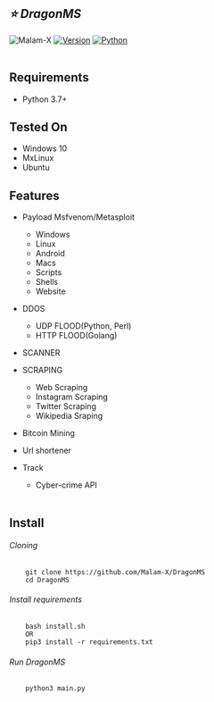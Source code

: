 ## ***:star: DragonMS***

![Malam-X](https://komarev.com/ghpvc/?username=Malam-X&label=Views&color=blue&style=plastic)
[![Version](https://img.shields.io/badge/Version-v0.2-blue)]()
[![Python](https://img.shields.io/badge/Python-v3.7%2B-blue)]()
<br><br>

## Requirements

-   Python 3.7+

## Tested On

-   Windows 10
-   MxLinux
-   Ubuntu

## Features

-   Payload Msfvenom/Metasploit
    -   Windows
    -   Linux
    -   Android
    -   Macs
    -   Scripts
    -   Shells
    -   Website
-   DDOS
    -   UDP FLOOD(Python, Perl)
    -   HTTP FLOOD(Golang)
-   SCANNER
-   SCRAPING
    -   Web Scraping
    -   Instagram Scraping
    -   Twitter Scraping
    -   Wikipedia Sraping<br>

-   Bitcoin Mining
-   Url shortener
-   Track
    -   Cyber-crime API
<br><br>

## Install

###### *Cloning*
```
    git clone https://github.com/Malam-X/DragonMS
    cd DragonMS
```
###### *Install requirements*
```
    bash install.sh
    OR
    pip3 install -r requirements.txt
```
###### *Run DragonMS*
```
    python3 main.py
```
<br>
<br>
